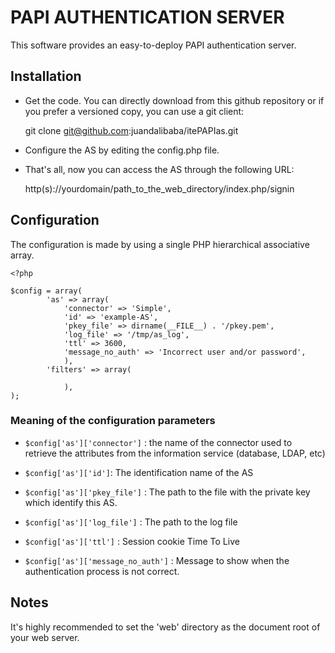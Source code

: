 PAPI AUTHENTICATION SERVER
==========================

This software provides an easy-to-deploy PAPI authentication server.

## Installation

* Get the code. You can directly download from this github repository or 
if you prefer a versioned copy, you can use a git client:

	git clone git@github.com:juandalibaba/itePAPIas.git

* Configure the AS by editing the config.php  file. 

* That's all, now you can access the AS through the following URL:
	
	http(s)://yourdomain/path_to_the_web_directory/index.php/signin

## Configuration

The configuration is made by using a single PHP hierarchical associative array.

	<?php

	$config = array(
    		'as' => array(
        		'connector' => 'Simple',
        		'id' => 'example-AS',
        		'pkey_file' => dirname(__FILE__) . '/pkey.pem',
        		'log_file' => '/tmp/as_log',
        		'ttl' => 3600,
        		'message_no_auth' => 'Incorrect user and/or password',
    			),
    		'filters' => array(

    			),
	);

### Meaning of the configuration parameters

* `$config['as']['connector']` : the name of the connector used to retrieve 
the attributes from the information service (database, LDAP, etc)

* `$config['as']['id']`: The identification name of the AS

* `$config['as']['pkey_file']` : The path to the file with the private key 
which identify this AS.

* `$config['as']['log_file']` : The path to the log file

* `$config['as']['ttl']` : Session cookie Time To Live

* `$config['as']['message_no_auth']` : Message to show when the authentication
process is not correct.

## Notes

It's highly recommended to set the 'web' directory as the document root
of your web server.
